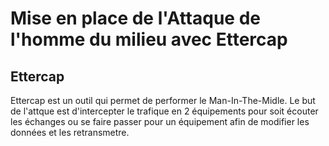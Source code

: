 
# Mise en place de l'Attaque de l'homme du milieu avec Ettercap

## Ettercap

Ettercap est un outil qui permet de performer le Man-In-The-Midle. Le but de l'attque est d'intercepter le trafique en 2 équipements pour soit écouter les échanges ou se faire passer pour un équipement afin de modifier les données et les retransmetre.

